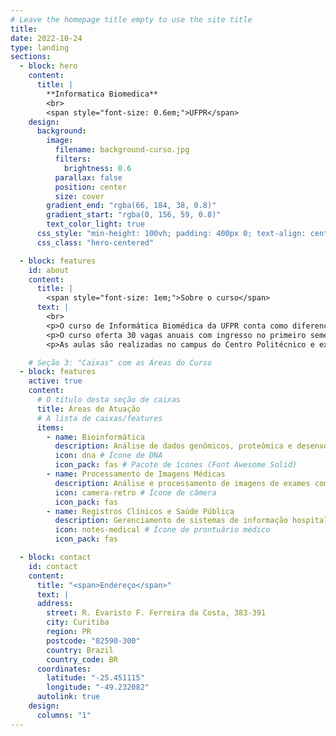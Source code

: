 ```yaml
---
# Leave the homepage title empty to use the site title
title:
date: 2022-10-24
type: landing
sections:
  - block: hero
    content:
      title: |
        **Informatica Biomedica**
        <br>
        <span style="font-size: 0.6em;">UFPR</span>
    design:
      background:
        image:
          filename: background-curso.jpg
          filters:
            brightness: 0.6
          parallax: false
          position: center
          size: cover
        gradient_end: "rgba(66, 184, 38, 0.8)"
        gradient_start: "rgba(0, 156, 59, 0.8)"
        text_color_light: true
      css_style: "min-height: 100vh; padding: 400px 0; text-align: center !important;"
      css_class: "hero-centered"

  - block: features
    id: about
    content:
      title: |
        <span style="font-size: 1em;">Sobre o curso</span>
      text: |
        <br>
        <p>O curso de Informática Biomédica da UFPR conta como diferencial uma formação predominante na área de Computação. A dinâmica de formação do aluno contempla o conhecimento conceitual em Ciências Exatas, Biológicas e Saúde ao longo dos 4 anos do curso.</p>
        <p>O curso oferta 30 vagas anuais com ingresso no primeiro semestre e teve início em 2011.</p>
        <p>As aulas são realizadas no campus do Centro Politécnico e exigem dedicação em tempo integral, com aulas entre 13h30 e 19h30, sendo que eventualmente alguma disciplina pode ocorrer em outro horário.</p>

    # Seção 3: "Caixas" com as Áreas do Curso
  - block: features
    active: true
    content:
      # O título desta seção de caixas
      title: Áreas de Atuação
      # A lista de caixas/features
      items:
        - name: Bioinformática
          description: Análise de dados genômicos, proteômica e desenvolvimento de algoritmos para biologia molecular.
          icon: dna # Ícone de DNA
          icon_pack: fas # Pacote de ícones (Font Awesome Solid)
        - name: Processamento de Imagens Médicas
          description: Análise e processamento de imagens de exames como ressonância magnética, tomografia e raios-X.
          icon: camera-retro # Ícone de câmera
          icon_pack: fas
        - name: Registros Clínicos e Saúde Pública
          description: Gerenciamento de sistemas de informação hospitalar, prontuários eletrônicos e análise de dados de saúde.
          icon: notes-medical # Ícone de prontuário médico
          icon_pack: fas

  - block: contact
    id: contact
    content:
      title: "<span>Endereço</span>"
      text: |
      address:
        street: R. Evaristo F. Ferreira da Costa, 383-391
        city: Curitiba
        region: PR
        postcode: "82590-300"
        country: Brazil
        country_code: BR
      coordinates:
        latitude: "-25.451115"
        longitude: "-49.232082"
      autolink: true
    design:
      columns: "1"
---
```

